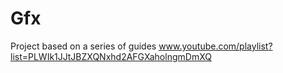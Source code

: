 # Gfx

Project based on a series of guides www.youtube.com/playlist?list=PLWIk1JJtJBZXQNxhd2AFGXaholngmDmXQ
